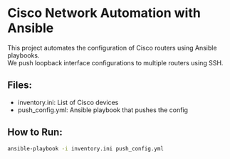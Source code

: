 # Cisco Network Automation with Ansible

This project automates the configuration of Cisco routers using Ansible playbooks.  
We push loopback interface configurations to multiple routers using SSH.

## Files:
- inventory.ini: List of Cisco devices
- push_config.yml: Ansible playbook that pushes the config

## How to Run:
```bash
ansible-playbook -i inventory.ini push_config.yml

